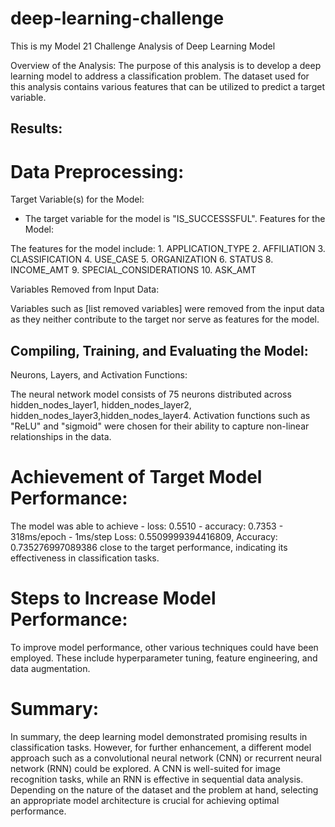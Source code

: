 # deep-learning-challenge
This is my Model 21 Challenge
Analysis of Deep Learning Model

Overview of the Analysis:
The purpose of this analysis is to develop a deep learning model to address a classification problem. The dataset used for this analysis contains various features that can be utilized to predict a target variable.

## Results:

# Data Preprocessing:

Target Variable(s) for the Model:

- The target variable for the model is "IS_SUCCESSSFUL".
Features for the Model:

The features for the model include: 
    1. APPLICATION_TYPE 
    2. AFFILIATION 
    3. CLASSIFICATION 
    4. USE_CASE 
    5. ORGANIZATION 
    6. STATUS 
    8. INCOME_AMT 
    9. SPECIAL_CONSIDERATIONS 
    10. ASK_AMT

Variables Removed from Input Data:

Variables such as [list removed variables] were removed from the input data as they neither contribute to the target nor serve as features for the model.

## Compiling, Training, and Evaluating the Model:

Neurons, Layers, and Activation Functions:

The neural network model consists of 75  neurons distributed across hidden_nodes_layer1, hidden_nodes_layer2, hidden_nodes_layer3,hidden_nodes_layer4. Activation functions such as "ReLU" and "sigmoid" were chosen for their ability to capture non-linear relationships in the data.

# Achievement of Target Model Performance:

The model was able to achieve - loss: 0.5510 - accuracy: 0.7353 - 318ms/epoch - 1ms/step Loss: 0.5509999394416809, Accuracy: 0.735276997089386 close to the target performance, indicating its effectiveness in classification tasks.

# Steps to Increase Model Performance:
To improve model performance, other various techniques could have been employed. These include hyperparameter tuning, feature engineering, and data augmentation.

# Summary:
In summary, the deep learning model demonstrated promising results in classification tasks. However, for further enhancement, a different model approach such as a convolutional neural network (CNN) or recurrent neural network (RNN) could be explored. A CNN is well-suited for image recognition tasks, while an RNN is effective in sequential data analysis. Depending on the nature of the dataset and the problem at hand, selecting an appropriate model architecture is crucial for achieving optimal performance.
